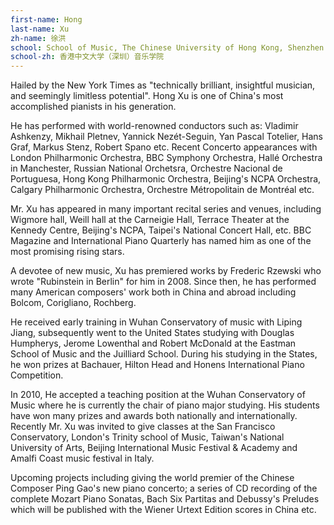 ```yaml
---
first-name: Hong
last-name: Xu
zh-name: 徐洪
school: School of Music, The Chinese University of Hong Kong, Shenzhen
school-zh: 香港中文大学（深圳）音乐学院
---
```

Hailed by the New York Times as "technically brilliant, insightful musician, and seemingly limitless potential". Hong Xu is one of China's most accomplished pianists in his generation.

He has performed with world-renowned conductors such as: Vladimir Ashkenzy, Mikhail Pletnev, Yannick Nezét-Seguin, Yan Pascal Totelier, Hans Graf, Markus Stenz, Robert Spano etc.  Recent Concerto appearances with London Philharmonic Orchestra, BBC Symphony Orchestra, Hallé Orchestra in Manchester, Russian National Orchetsra, Orchestre Nacional de Portuguesa, Hong Kong Philharmonic Orchestra, Beijing's NCPA Orchestra, Calgary Philharmonic Orchestra, Orchestre Métropolitain de Montréal etc.

Mr. Xu has appeared in many important recital series and venues, including Wigmore hall, Weill hall at the Carneigie Hall, Terrace Theater at the Kennedy Centre, Beijing's NCPA, Taipei's National Concert Hall, etc. BBC Magazine and International Piano Quarterly has named him as one of the most promising rising stars.

A devotee of new music, Xu has premiered works by Frederic Rzewski who wrote "Rubinstein in Berlin" for him in 2008.  Since then, he has performed many American composers' work both in China and abroad including Bolcom, Corigliano, Rochberg.

He received early training in Wuhan Conservatory of music with Liping Jiang, subsequently went to the United States studying with Douglas Humpherys, Jerome Lowenthal and Robert McDonald at the Eastman School of Music and the Juilliard School. During his studying in the States, he won prizes at Bachauer, Hilton Head and Honens International Piano Competition.

In 2010, He accepted a teaching position at the Wuhan Conservatory of Music where he is currently the chair of piano major studying. His students have won many prizes and awards both nationally and internationally. Recently Mr. Xu was invited to give classes at the San Francisco Conservatory, London's Trinity school of Music, Taiwan's National University of Arts, Beijing International Music Festival & Academy and Amalfi Coast music festival in Italy.

Upcoming projects including giving the world premier of the Chinese Composer Ping Gao's new piano concerto; a series of CD recording of the complete Mozart Piano Sonatas, Bach Six Partitas and Debussy's Preludes which will be published with the Wiener Urtext Edition scores in China etc.